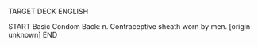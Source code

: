 TARGET DECK
ENGLISH

START
Basic
Condom
Back: n. Contraceptive sheath worn by men. [origin unknown]
END
